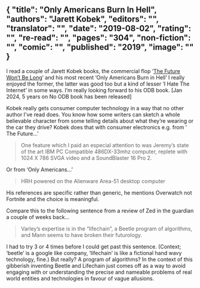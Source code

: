 {
 "title": "Only Americans Burn In Hell",
 "authors": "Jarett Kobek",
 "editors": "",
 "translator": "",
 "date": "2019-08-02",
 "rating": "",
 "re-read": "",
 "pages": "304",
 "non-fiction": "",
 "comic": "",
 "published": "2019",
 "image": ""
}
---

I read a couple of Jarett Kobek books, the commercial flop ‘[The Future Won’t Be Long](/book-The-Future-Won't-Be-Long(2017))’ and his most recent ‘Only Americans Burn in Hell’ I really enjoyed the former, the latter was good too but a kind of lesser ‘I Hate The Internet’ in some ways. I’m really looking forward to his ODB book. [Jan 2024, 5 years on No ODB book has been released]

Kobek really gets consumer computer technology in a way that no other author I’ve read does. You know how some writers can sketch a whole believable character from some telling details about what they’re wearing or the car they drive? Kobek does that with consumer electronics e.g. from ‘ The Future…’

>One feature which I paid an especial attention to was Jeremy’s state of the art IBM PC Compatible 486DX-33mhz computer, replete with 1024 X 786 SVGA video and a SoundBlaster 16 Pro 2.

Or from ‘Only Americans…’

>HRH powered on the Alienware Area-51 desktop computer

His references are specific rather than generic, he mentions Overwatch not Fortnite and the choice is meaningful.

Compare this to the following sentence from a review of Zed in the guardian a couple of weeks back…

>Varley’s expertise is in the “lifechain”, a Beetle program of algorithms, and Mann seems to have broken their futurology.

I had to try 3 or 4 times before I could get past this sentence. (Context; ‘beetle’ is a google like company, ‘lifechain’ is like a fictional hand wavy technology, fine.) But really? A program of algorithms? In the context of this gibberish inventing Beetle and Lifechain just comes off as a way to avoid engaging with or understanding the precise and nameable problems of real world entities and technologies in favour of vague allusions.